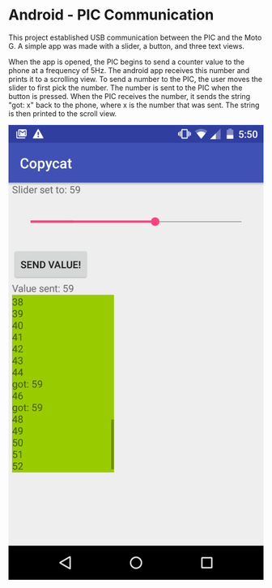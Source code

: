 # Android - PIC Communication

This project established USB communication between the PIC and the Moto G. A simple app was made with a slider, a button, and three text views.

When the app is opened, the PIC begins to send a counter value to the phone at a frequency of 5Hz. The android app receives this number and prints it to a scrolling view. To send a number to the PIC, the user moves the slider to first pick the number. The number is sent to the PIC when the button is pressed. When the PIC receives the number, it sends the string "got: x" back to the phone, where x is the number that was sent. The string is then printed to the scroll view.

![image](copycat.png)
